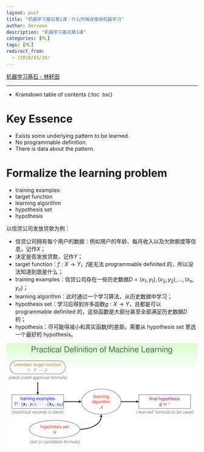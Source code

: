 ```yaml
---
layout: post
title: "机器学习基石第1课：什么时候该使用机器学习"
author: Dervean
description: "机器学习基石第1课"
categories: [ML]
tags: [ML]
redirect_from:
  - /2018/01/28/
---
```


[机器学习基石 - 林轩田](https://www.csie.ntu.edu.tw/~htlin/course/mlfound17fall/)

---

* Kramdown table of contents
{:toc .toc}

# Key Essence

* Exists some underlying pattern to be learned.
* No programmable definition.
* There is data about the pattern.

# Formalize the learning problem

* training examples
* target function
* learning algorithm
* hypothesis set
* hypothesis

以信贷公司发放贷款为例：
* 信贷公司拥有每个用户的数据：例如用户的年龄、每月收入以及欠款额度等信息，记作$X$；
* 决定是否发放贷款，记作$Y$；
* target function：$f: X \rightarrow Y$，$f$是无法 programmable definited 的，所以没法知道到底是什么；
* training examples：信贷公司存在一些历史数据$D={(x_1,y_1),(x_2,y_2),...,(x_n,y_n)}$；
* learning algorithm：此时通过一个学习算法，从历史数据中学习；
* hypothesis set：学习后得到许多函数$g: X \rightarrow Y$，且都是可以 programmable definited 的，这些函数是大部分甚至全部满足历史数据$D$的；
* hypothesis：尽可能得减小和真实函数$f$的差距，需要从 hypothesis set 里选一个最好的 hypothesis。

![definition](/images/ML/definition-ML.png "definition")